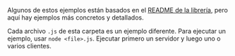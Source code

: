 Algunos de estos ejemplos están basados en el [README de la librería](https://github.com/websockets/ws), pero aquí hay ejemplos más concretos y detallados.

Cada archivo `.js` de esta carpeta es un ejemplo diferente. Para ejecutar un ejemplo, usar `node <file>.js`. Ejecutar primero un servidor y luego uno o varios clientes.